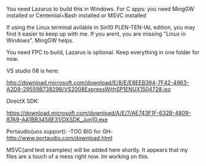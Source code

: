 You need Lazarus to build this in Windows.
For C apps: you need MingGW installed or Centeniial+Bash installed or MSVC installed

If using the Linux terminal avilable in  Sin10 PLEN-TEN-IAL edition, you may find it easier to keep up with me.
If you arent, you are missing "Linux in Windows". MingGW helps.

You need FPC to build, Lazarus is optional.
Keep everything in one folder for now.

VS studio 08 is here:

http://download.microsoft.com/download/E/8/E/E8EEB394-7F42-4963-A2D8-29559B738298/VS2008ExpressWithSP1ENUX1504728.iso

DirectX SDK:

https://download.microsoft.com/download/A/E/7/AE743F1F-632B-4809-87A9-AA1BB3458E31/DXSDK_Jun10.exe

Portaudio(uos support):
-TOO BIG for GH-
http://www.portaudio.com/download.html

MSVC(and test examples) will be added here shortly.
It appears that my files are a touch of a mess right now. Im working on this.
